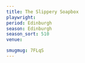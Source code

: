 ```yaml
---
title: The Slippery Soapbox
playwright: 
period: Edinburgh
season: Edinburgh
season_sort: 510
venue: 

smugmug: 7FLqS
---
```

